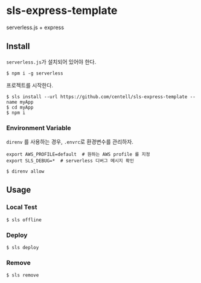 # sls-express-template

serverless.js + express

## Install

`serverless.js`가 설치되어 있어야 한다.
```shell script
$ npm i -g serverless
```

프로젝트를 시작한다.
```shell script
$ sls install --url https://github.com/centell/sls-express-template --name myApp 
$ cd myApp
$ npm i
```

### Environment Variable
`direnv` 를 사용하는 경우, `.envrc`로 환경변수를 관리하자. 
```shell script
export AWS_PROFILE=default  # 원하는 AWS profile 를 지정
export SLS_DEBUG=*  # serverless 디버그 메시지 확인
```

```shell script
$ direnv allow 
```

## Usage

### Local Test
```shell script
$ sls offline
```

### Deploy
```shell script
$ sls deploy
```

### Remove
```shell script
$ sls remove
```
